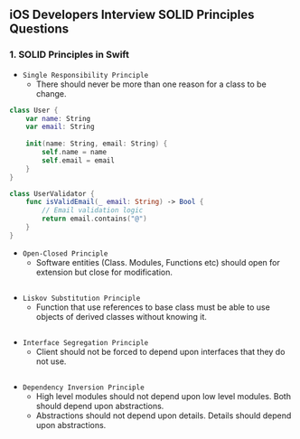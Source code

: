 ## iOS Developers Interview SOLID Principles Questions

### 1. SOLID Principles in Swift

 - `Single Responsibility Principle`
    - There should never be more than one reason for a class to be change.
```swift
class User {
    var name: String
    var email: String
    
    init(name: String, email: String) {
        self.name = name
        self.email = email
    }
}

class UserValidator {
    func isValidEmail(_ email: String) -> Bool {
        // Email validation logic
        return email.contains("@")
    }
}
```

 - `Open-Closed Principle`
    - Software entities (Class. Modules, Functions etc) should open for extension but close for modification. 
```swift
```

 - `Liskov Substitution Principle`
    - Function that use references to base class must be able to use objects of derived classes without knowing it.

```swift
```

 - `Interface Segregation Principle`
    - Client should not be forced to depend upon interfaces that they do not use.

```swift
```

 - `Dependency Inversion Principle`
    - High level modules should not depend upon low level modules. Both should depend upon abstractions.
    - Abstractions should not depend upon details. Details should depend upon abstractions.

```swift
```
